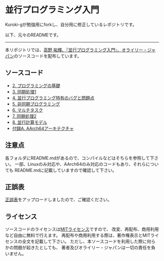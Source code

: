 # 並行プログラミング入門

Kuroki-gが勉強用にforkし、自分用に修正しているレポジトリです。

以下、元々のREADMEです。
***

本リポジトリでは、[高野 祐輝、『並行プログラミング入門』、オライリー・ジャパン](https://www.oreilly.co.jp/books/9784873119595/)のソースコードを配布しています。

## ソースコード

- [2. プログラミングの基礎](./chap2/)
- [3. 同期処理1](./chap3/)
- [4. 並行プログラミング特有のバグと問題点](./chap4/)
- [5. 非同期プログラミング](./chap5/)
- [6. マルチタスク](./chap6/)
- [7. 同期処理2](./chap7/)
- [8. 並行計算モデル](./chap8/)
- [付録A. AArch64アーキテクチャ](./appendix_A/)

## 注意点

各フォルダにREADME.mdがあるので、コンパイルなどはそちらを参照して下さい。
一部、Linuxのみ対応や、AArch64のみ対応のコードもあり、それらについても
README.mdに記載していますので確認して下さい。

## 正誤表

[正誤表](./errata.md)をアップロードしましたので、ご確認ください。

## ライセンス

ソースコードのライセンスは[MITライセンス](LICENSE)ですので、
改変、再配布、商用利用など自由に無料で行えます。
再配布や商用利用する際は、著作権表示とMITライセンスの全文を記載して下さい。
ただし、本ソースコードを利用した際に何らかの問題が起きたとしても、
著者及びオライリー・ジャパンは一切の責任を負いません。
